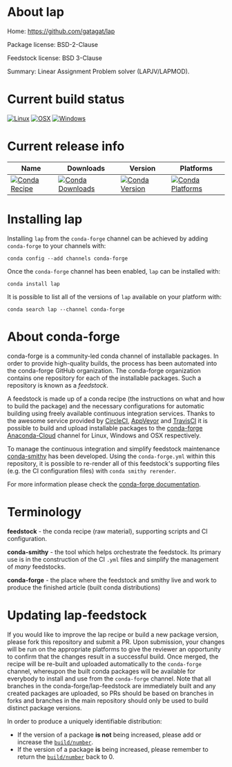 About lap
=========

Home: https://github.com/gatagat/lap

Package license: BSD-2-Clause

Feedstock license: BSD 3-Clause

Summary: Linear Assignment Problem solver (LAPJV/LAPMOD).



Current build status
====================

[![Linux](https://img.shields.io/circleci/project/github/conda-forge/lap-feedstock/master.svg?label=Linux)](https://circleci.com/gh/conda-forge/lap-feedstock)
[![OSX](https://img.shields.io/travis/conda-forge/lap-feedstock/master.svg?label=macOS)](https://travis-ci.org/conda-forge/lap-feedstock)
[![Windows](https://img.shields.io/appveyor/ci/conda-forge/lap-feedstock/master.svg?label=Windows)](https://ci.appveyor.com/project/conda-forge/lap-feedstock/branch/master)

Current release info
====================

| Name | Downloads | Version | Platforms |
| --- | --- | --- | --- |
| [![Conda Recipe](https://img.shields.io/badge/recipe-lap-green.svg)](https://anaconda.org/conda-forge/lap) | [![Conda Downloads](https://img.shields.io/conda/dn/conda-forge/lap.svg)](https://anaconda.org/conda-forge/lap) | [![Conda Version](https://img.shields.io/conda/vn/conda-forge/lap.svg)](https://anaconda.org/conda-forge/lap) | [![Conda Platforms](https://img.shields.io/conda/pn/conda-forge/lap.svg)](https://anaconda.org/conda-forge/lap) |

Installing lap
==============

Installing `lap` from the `conda-forge` channel can be achieved by adding `conda-forge` to your channels with:

```
conda config --add channels conda-forge
```

Once the `conda-forge` channel has been enabled, `lap` can be installed with:

```
conda install lap
```

It is possible to list all of the versions of `lap` available on your platform with:

```
conda search lap --channel conda-forge
```


About conda-forge
=================

conda-forge is a community-led conda channel of installable packages.
In order to provide high-quality builds, the process has been automated into the
conda-forge GitHub organization. The conda-forge organization contains one repository
for each of the installable packages. Such a repository is known as a *feedstock*.

A feedstock is made up of a conda recipe (the instructions on what and how to build
the package) and the necessary configurations for automatic building using freely
available continuous integration services. Thanks to the awesome service provided by
[CircleCI](https://circleci.com/), [AppVeyor](https://www.appveyor.com/)
and [TravisCI](https://travis-ci.org/) it is possible to build and upload installable
packages to the [conda-forge](https://anaconda.org/conda-forge)
[Anaconda-Cloud](https://anaconda.org/) channel for Linux, Windows and OSX respectively.

To manage the continuous integration and simplify feedstock maintenance
[conda-smithy](https://github.com/conda-forge/conda-smithy) has been developed.
Using the ``conda-forge.yml`` within this repository, it is possible to re-render all of
this feedstock's supporting files (e.g. the CI configuration files) with ``conda smithy rerender``.

For more information please check the [conda-forge documentation](https://conda-forge.org/docs/).

Terminology
===========

**feedstock** - the conda recipe (raw material), supporting scripts and CI configuration.

**conda-smithy** - the tool which helps orchestrate the feedstock.
                   Its primary use is in the construction of the CI ``.yml`` files
                   and simplify the management of *many* feedstocks.

**conda-forge** - the place where the feedstock and smithy live and work to
                  produce the finished article (built conda distributions)


Updating lap-feedstock
======================

If you would like to improve the lap recipe or build a new
package version, please fork this repository and submit a PR. Upon submission,
your changes will be run on the appropriate platforms to give the reviewer an
opportunity to confirm that the changes result in a successful build. Once
merged, the recipe will be re-built and uploaded automatically to the
`conda-forge` channel, whereupon the built conda packages will be available for
everybody to install and use from the `conda-forge` channel.
Note that all branches in the conda-forge/lap-feedstock are
immediately built and any created packages are uploaded, so PRs should be based
on branches in forks and branches in the main repository should only be used to
build distinct package versions.

In order to produce a uniquely identifiable distribution:
 * If the version of a package **is not** being increased, please add or increase
   the [``build/number``](https://conda.io/docs/user-guide/tasks/build-packages/define-metadata.html#build-number-and-string).
 * If the version of a package **is** being increased, please remember to return
   the [``build/number``](https://conda.io/docs/user-guide/tasks/build-packages/define-metadata.html#build-number-and-string)
   back to 0.
